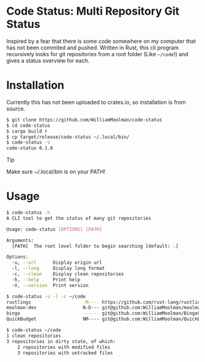 # Code Status: Multi Repository Git Status
Inspired by a fear that there is some code somewhere on my computer that has not been commited and pushed. Written in Rust, this cli program recursively looks for git repositories from a root folder (Like `~/code`!) and gives a status overview for each.

# Installation
Currently this has not been uploaded to crates.io, so installation is from source.
```sh
$ git clone https://github.com/WilliamMoolman/code-status
$ cd code-status
$ cargo build r
$ cp target/release/code-status ~/.local/bin/
$ code-status -V
code-status 0.1.0
```
> [!TIP]
> Make sure ~/.local/bin is on your PATH!

# Usage
```sh
$ code-status -h                             
A CLI tool to get the status of many git repositories

Usage: code-status [OPTIONS] [PATH]

Arguments:
  [PATH]  The root level folder to begin searching [default: .]

Options:
  -u, --url      Display origin url
  -l, --long     Display long format
  -c, --clean    Display clean repositories
  -h, --help     Print help
  -V, --version  Print version

$ code-status -u -l -c ~/code
rustlings                   -M---- https://github.com/rust-lang/rustlings
moolman-dev                 N-D--- git@github.com:WilliamMoolman/moolman-dev.git
bingo                       ------ git@github.com:WilliamMoolman/BingoCards.git
QuickBudget                 NM---- git@github.com:WilliamMoolman/QuickBudget.git

$ code-status ~/code
1 clean repositories
3 repositories in dirty state, of which:
    2 repositories with modified files
    3 repositories with untracked files
```